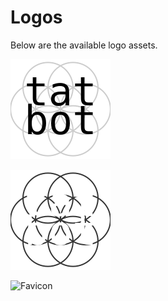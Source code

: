 # Logos

Below are the available logo assets.

![Light logo](light.svg)

![Dark logo](dark.svg)

![Favicon](favicon.ico)


